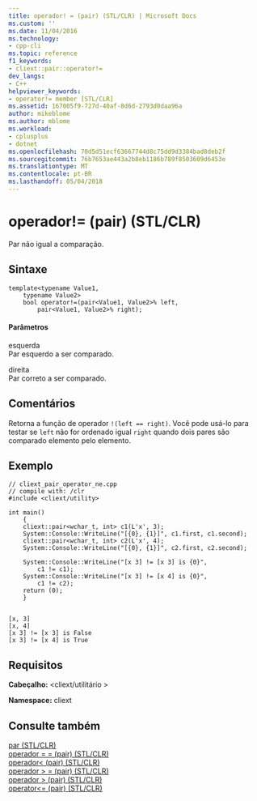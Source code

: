 ```yaml
---
title: operador! = (pair) (STL/CLR) | Microsoft Docs
ms.custom: ''
ms.date: 11/04/2016
ms.technology:
- cpp-cli
ms.topic: reference
f1_keywords:
- cliext::pair::operator!=
dev_langs:
- C++
helpviewer_keywords:
- operator!= member [STL/CLR]
ms.assetid: 167005f9-727d-40af-8d6d-2793d0daa96a
author: mikeblome
ms.author: mblome
ms.workload:
- cplusplus
- dotnet
ms.openlocfilehash: 70d5d51ecf63667744d8c75dd9d3384bad8deb2f
ms.sourcegitcommit: 76b7653ae443a2b8eb1186b789f8503609d6453e
ms.translationtype: MT
ms.contentlocale: pt-BR
ms.lasthandoff: 05/04/2018
---
```

# <a name="operator-pair-stlclr"></a>operador!= (pair) (STL/CLR)
Par não igual a comparação.  
  
## <a name="syntax"></a>Sintaxe  
  
```  
template<typename Value1,  
    typename Value2>  
    bool operator!=(pair<Value1, Value2>% left,  
        pair<Value1, Value2>% right);  
```  
  
#### <a name="parameters"></a>Parâmetros  
 esquerda  
 Par esquerdo a ser comparado.  
  
 direita  
 Par correto a ser comparado.  
  
## <a name="remarks"></a>Comentários  
 Retorna a função de operador `!(left == right)`. Você pode usá-lo para testar se `left` não for ordenado igual `right` quando dois pares são comparado elemento pelo elemento.  
  
## <a name="example"></a>Exemplo  
  
```  
// cliext_pair_operator_ne.cpp   
// compile with: /clr   
#include <cliext/utility>   
  
int main()   
    {   
    cliext::pair<wchar_t, int> c1(L'x', 3);   
    System::Console::WriteLine("[{0}, {1}]", c1.first, c1.second);   
    cliext::pair<wchar_t, int> c2(L'x', 4);   
    System::Console::WriteLine("[{0}, {1}]", c2.first, c2.second);   
  
    System::Console::WriteLine("[x 3] != [x 3] is {0}",   
        c1 != c1);   
    System::Console::WriteLine("[x 3] != [x 4] is {0}",   
        c1 != c2);   
    return (0);   
    }  
  
```  
  
```Output  
[x, 3]  
[x, 4]  
[x 3] != [x 3] is False  
[x 3] != [x 4] is True  
```  
  
## <a name="requirements"></a>Requisitos  
 **Cabeçalho:** \<cliext/utilitário >  
  
 **Namespace:** cliext  
  
## <a name="see-also"></a>Consulte também  
 [par (STL/CLR)](../dotnet/pair-stl-clr.md)   
 [operador = = (pair) (STL/CLR)](../dotnet/operator-equality-pair-stl-clr.md)   
 [operador\< (pair) (STL/CLR)](../dotnet/operator-less-than-pair-stl-clr.md)   
 [operador > = (pair) (STL/CLR)](../dotnet/operator-greater-or-equal-pair-stl-clr.md)   
 [operador > (pair) (STL/CLR)](../dotnet/operator-greater-than-pair-stl-clr.md)   
 [operator<= (pair) (STL/CLR)](../dotnet/operator-less-or-equal-pair-stl-clr.md)